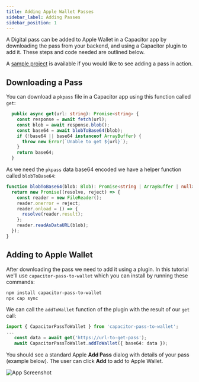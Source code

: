 ```yaml
---
title: Adding Apple Wallet Passes
sidebar_label: Adding Passes
sidebar_position: 1
---
```


A Digital pass can be added to Apple Wallet in a Capacitor app by downloading the pass from your backend, and using a Capacitor plugin to add it. These steps and code needed are outlined below.

A [sample project](https://github.com/dtarnawsky/cs-digital-pass) is available if you would like to see adding a pass in action.

## Downloading a Pass
You can download a `pkpass` file in a Capacitor app using this function called `get`:
```typescript
  public async get(url: string): Promise<string> {
    const response = await fetch(url);
    const blob = await response.blob();
    const base64 = await blobToBase64(blob);
    if (!base64 || base64 instanceof ArrayBuffer) {
      throw new Error(`Unable to get ${url}`);
    }
    return base64;
  }
```

As we need the `pkpass` data base64 encoded we have a helper function called `blobToBase64`:
```typescript
function blobToBase64(blob: Blob): Promise<string | ArrayBuffer | null> {
  return new Promise((resolve, reject) => {
    const reader = new FileReader();
    reader.onerror = reject;
    reader.onload = () => {
      resolve(reader.result);
    };
    reader.readAsDataURL(blob);
  });
}
```

## Adding to Apple Wallet

After downloading the pass we need to add it using a plugin. In this tutorial we'll use `capacitor-pass-to-wallet` which you can install by running these commands:

```bash
npm install capacitor-pass-to-wallet
npx cap sync
```

We can call the `addToWallet` function of the plugin with the result of our `get` call:

```typescript
import { CapacitorPassToWallet } from 'capacitor-pass-to-wallet';
...
   const data = await get('https://url-to-get-pass');
   await CapacitorPassToWallet.addToWallet({ base64: data });
```

You should see a standard Apple **Add Pass** dialog with details of your pass (example below). The user can click **Add** to add to Apple Wallet.

<div style={{textAlign: 'center'}}>

![App Screenshot](/img/example-pass.png)

</div>
